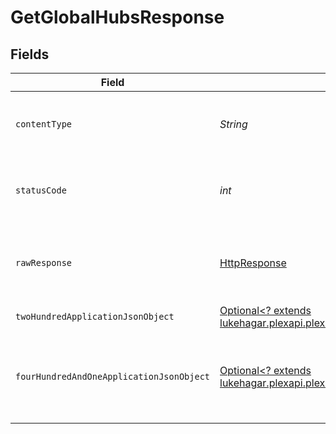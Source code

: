# GetGlobalHubsResponse


## Fields

| Field                                                                                                                                                     | Type                                                                                                                                                      | Required                                                                                                                                                  | Description                                                                                                                                               |
| --------------------------------------------------------------------------------------------------------------------------------------------------------- | --------------------------------------------------------------------------------------------------------------------------------------------------------- | --------------------------------------------------------------------------------------------------------------------------------------------------------- | --------------------------------------------------------------------------------------------------------------------------------------------------------- |
| `contentType`                                                                                                                                             | *String*                                                                                                                                                  | :heavy_check_mark:                                                                                                                                        | HTTP response content type for this operation                                                                                                             |
| `statusCode`                                                                                                                                              | *int*                                                                                                                                                     | :heavy_check_mark:                                                                                                                                        | HTTP response status code for this operation                                                                                                              |
| `rawResponse`                                                                                                                                             | [HttpResponse<InputStream>](https://docs.oracle.com/en/java/javase/11/docs/api/java.net.http/java/net/http/HttpResponse.html)                             | :heavy_check_mark:                                                                                                                                        | Raw HTTP response; suitable for custom response parsing                                                                                                   |
| `twoHundredApplicationJsonObject`                                                                                                                         | [Optional<? extends lukehagar.plexapi.plexapi.models.operations.GetGlobalHubsResponseBody>](../../models/operations/GetGlobalHubsResponseBody.md)         | :heavy_minus_sign:                                                                                                                                        | returns global hubs                                                                                                                                       |
| `fourHundredAndOneApplicationJsonObject`                                                                                                                  | [Optional<? extends lukehagar.plexapi.plexapi.models.operations.GetGlobalHubsHubsResponseBody>](../../models/operations/GetGlobalHubsHubsResponseBody.md) | :heavy_minus_sign:                                                                                                                                        | Unauthorized - Returned if the X-Plex-Token is missing from the header or query.                                                                          |